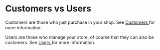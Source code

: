 Customers vs Users
==================

Customers are those who just purchase in your shop. See [Customers ](docs/user-manual/customers/overview/)for more information.

Users are those who manage your store, of course that they can also be customers. See [Users ](docs/user-manual/system/users/overview/)for more information.
